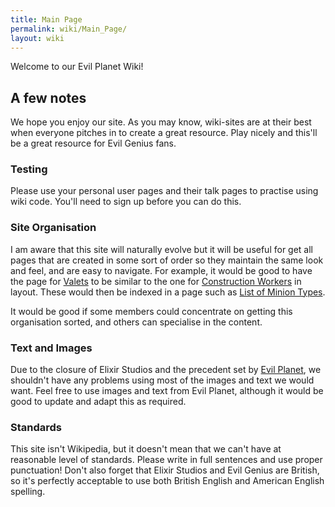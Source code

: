 ```yaml
---
title: Main Page
permalink: wiki/Main_Page/
layout: wiki
---
```


Welcome to our Evil Planet Wiki!

A few notes
-----------

We hope you enjoy our site. As you may know, wiki-sites are at their
best when everyone pitches in to create a great resource. Play nicely
and this'll be a great resource for Evil Genius fans.

### Testing

Please use your personal user pages and their talk pages to practise
using wiki code. You'll need to sign up before you can do this.

### Site Organisation

I am aware that this site will naturally evolve but it will be useful
for get all pages that are created in some sort of order so they
maintain the same look and feel, and are easy to navigate. For example,
it would be good to have the page for [Valets](/wiki/Valets "wikilink") to be
similar to the one for [Construction
Workers](/wiki/Construction_Workers "wikilink") in layout. These would then be
indexed in a page such as [List of Minion
Types](/wiki/List_of_Minion_Types "wikilink").

It would be good if some members could concentrate on getting this
organisation sorted, and others can specialise in the content.

### Text and Images

Due to the closure of Elixir Studios and the precedent set by [Evil
Planet](http://www.evilplanet.com), we shouldn't have any problems using
most of the images and text we would want. Feel free to use images and
text from Evil Planet, although it would be good to update and adapt
this as required.

### Standards

This site isn't Wikipedia, but it doesn't mean that we can't have at
reasonable level of standards. Please write in full sentences and use
proper punctuation! Don't also forget that Elixir Studios and Evil
Genius are British, so it's perfectly acceptable to use both British
English and American English spelling.
